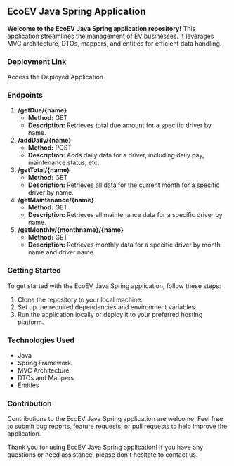 ## **EcoEV Java Spring Application**

**Welcome to the EcoEV Java Spring application repository!** This application streamlines the management of EV businesses. It leverages MVC architecture, DTOs, mappers, and entities for efficient data handling.

### **Deployment Link**
Access the Deployed Application

### **Endpoints**
1. **/getDue/{name}**
   - **Method:** GET
   - **Description:** Retrieves total due amount for a specific driver by name.
2. **/addDaily/{name}**
   - **Method:** POST
   - **Description:** Adds daily data for a driver, including daily pay, maintenance status, etc.
3. **/getTotal/{name}**
   - **Method:** GET
   - **Description:** Retrieves all data for the current month for a specific driver by name.
4. **/getMaintenance/{name}**
   - **Method:** GET
   - **Description:** Retrieves all maintenance data for a specific driver by name.
5. **/getMonthly/{monthname}/{name}**
   - **Method:** GET
   - **Description:** Retrieves monthly data for a specific driver by month name and driver name.

### **Getting Started**
To get started with the EcoEV Java Spring application, follow these steps:
1. Clone the repository to your local machine.
2. Set up the required dependencies and environment variables.
3. Run the application locally or deploy it to your preferred hosting platform.

### **Technologies Used**
- Java
- Spring Framework
- MVC Architecture
- DTOs and Mappers
- Entities

### **Contribution**
Contributions to the EcoEV Java Spring application are welcome! Feel free to submit bug reports, feature requests, or pull requests to help improve the application.

Thank you for using EcoEV Java Spring application! If you have any questions or need assistance, please don't hesitate to contact us.
